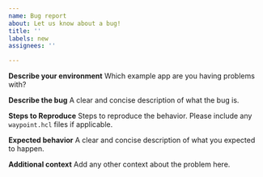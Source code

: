 ```yaml
---
name: Bug report
about: Let us know about a bug!
title: ''
labels: new
assignees: ''

---
```


<!-- Please reserve GitHub issues for bug reports and feature requests.

For questions, the best place to get answers is on our [discussion forum](https://discuss.hashicorp.com/c/waypoint), as they will get more visibility from experienced users than the issue tracker.

Please note: We take Waypoint's security and our users' trust very seriously. If you believe you have found a security issue in Waypoint, please responsibly disclose by contacting us at security@hashicorp.com. Our PGP key is available at our security page: https://www.hashicorp.com/security/

-->

**Describe your environment**
Which example app are you having problems with?

**Describe the bug**
A clear and concise description of what the bug is.

**Steps to Reproduce**
Steps to reproduce the behavior. Please include any `waypoint.hcl` files
if applicable.

**Expected behavior**
A clear and concise description of what you expected to happen.

**Additional context**
Add any other context about the problem here.
